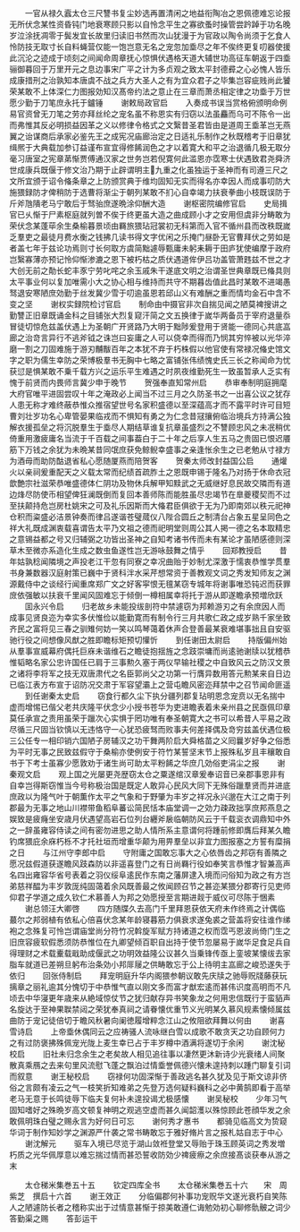 <!-- { "loadSidebar": true } -->
　　一官从禄久蠧太仓三尺讐书复尘妙选再置清闲之地益衔陶冶之恩佩德难忘论报无所伏念某性资昏钝门地衰寒顾只影以自怜念平生之寡欲蚤时操管尝趻踔于功名晚岁泣涂抚凋零于鬓发宜长故里归读旧书然而次山犹漫于为官政以陶令尚须于乞食人怜防技无取寸长自料蝇营仅能一饱岂意无名之宠忽加埀尽之年不俟终更复叨器使援此沉沦之迹成于顷刻之间闻命周章抚心惊惧伏遇格天道大辅世功高征车朝返于四埀骊御暮回于万里开元之息边事宋广平之计为多贞观之致太平封德彛之心必愧人皆乐成康措刑之治孰知本唐虞不战之兵方大圣人之有为宜众君子之毕集岂容疵贱尚此饕荣某敢不上体深仁力图报効知汉髙帝约法之意止在三章而萧丞相定律之功埀于万世愿少勤于刀笔庶永托于鑪锤
　　谢敕局政官启
　　入奏成书误当赏格俯颁明命例易官资曾无刀笔之劳亦拜丝纶之宠名虽不称恩实有归窃以法虽麤而乌可不陈令一出而弗惟其反必明损益因革之义以修律令格式之文繄昔圣君皆由是道周王埀革岂无燕翼之诒谋商后承家必鉴先王之成宪况庙廊治定之日适礼乐制作之秋既稽考于旧章犹缉熈于大典载加参订益谨布宣宜得修餙润色之才以着寛大和平之治退循几极无取分毫习唐室之宪章苐惭贾傅通汉家之世务岂若倪寛何此滥恩亦霑寒士伏遇致君尧舜济世成康兵既偃于修文治乃期于止辟谓明主九重之化虽独运于圣神而有司遵三尺之文所宜颁于诏令偹条章之上防颁赏典于维均固知无实而得名亦幸因人而成事叨防大施猥録防才俾稍防于选曹将渐尘于朝列某敢不扪心自幸竭力扶衰拳曲小枝既误防于斤斧虺隤老马宁敢后于驽骀庶遂晩涂仰酬大造
　　谢枢密院编修官启
　　史局揖官已乆惭于尸素枢庭就列曽不俟于终更虽大造之曲成顾小才之安用但虞非分畴敢为荣伏念某蓬荜余生桑榆暮景顷由羇旅猥玷冠裳初无科第而入官不循州县而改秩既嵗乏羣吏之最徒月费水衡之钱拂几读书得文字优闲之乐掩门昼卧无官曹拜伏之劳如是者盖七年于兹论功焉则寸长何取方虞简黜遽辱甄庸未躬耒耨于田庐犹使编摩于政府岂繄寡薄亦预记怜仰惭渗漉之恩下被朽枯之质伏遇道侔伊吕功盖管萧韪兹不世之才大创无前之勣长蛇丰豕宁劳叱咤之余玉戚朱干遂底文明之治谓圣世典章既已偹具则太平事业何以复加唯需小大之协心相与维持而共守不期暮齿值此昌时某敢不进竭愚驽退安寒陋庶効勤于丝发冀少雪于叨逾虽恩若邱山义有难酬之重而情均金石中含不变之坚
　　谢权实録院检讨官启
　　制命由中摄官非次自揣见闻之陋莫裨搜讲之勤讐正旧章既诵金科之目铺张大烈复窥汗简之文五换律于嵗华两备员于宰府退量忝冒徒切惊危兹盖伏遇上为圣朝广开贤路乃大明于黜陟爰登用于贤能一德同心共底嵓廊之治竒言异行不逃斧钺之诛岂曰妄庸之人可以侥幸而得而乃悯其穷悴被以光华淬磨一割之刀固难施于游刃黼黻百年之本犹不弃于朽株假以他官使有常禄况偹史馆文字之职为儒生幸防之荣博极羣书无胸中七略之富铺张伟绩愧史氏三长之称闻命为忧获愆是惧某敢不乗千载方兴之运乐平生难遇之时夙夜维勤死生一致虽暂承人乏实有愧于前贤而内畏师言冀少申于晚节
　　贺强奉直知常州启
　　恭审奉制明庭拥麾大府官唯平进固尝叹十年之淹政必上闻当不过三月之久防圣书之一出喜公议之犹存人患无称才难终蔽恭惟众推宿望世号名家积盛德以至深蕴高才而不露平时许可目短曹刘壮岁功名心卑管晏果临戎而不惧知有勇之为仁念昔冦攘俯临治境兵方持满公独解衣援孤垒之将沉脱羣生于埀尽人期结草谁复抗章虽盛烈之不讐顾忠风之未冺稍优倚重用激疲庸名当流于千百载之间事葢白于二十年之后享人生五马之贵固已恨迟餍筋下万钱之余犹为未晩某昔同氓庶获免鲸鲵幸盛事之亲逢怅余生之已老勉从寸禄方为酒毋而助防酤退省私心愿随厦燕而陪贺客
　　贺秦太师改封益国公启
　　通爟火以亲祠爰重配天之义载太常而纪绩首疏胙土之恩既申锡于隆名乃对扬于休命衣冠歆艶宗社滋荣恭唯盛德体仁阴功及物休兵解甲知黩武之无威继好息民故交隣而有道边烽尽防使币相望俾狂澜既倒而复回本善师陈而能胜虽尽忠竭节在臯夔稷契而不过至扶颠持危岂房杜姚宋之可及礼乐因斯而大偹君臣俱欲于无为乃即南郊以秩元祀神仓积而粢盛必洁景钟奏而律吕遂谐苍璧蒇仪八陛合圆丘之制清台占象五星呈同色之祥大礼既成渊衷载喜谓告太平乃文祖之德而祀明堂则周公其人掲一德之名本取精忠之意锡益都之号又归辅弼之功皆出圣神之自知考诸书传而未有某论才虽陋感德则深草木至微亦系造化生成之数虫鱼遂性岂无游咏鼓舞之情乎
　　回郑教授启
　　昔年姑孰稔闻隣境之声投老江干忽有同寮之幸况曲贻于妙制尤深激于懦衷恭惟学贯羣书身兼数器汉庭射策已巍中于贤科泮水采芹想常资于善教观文词之秀发知师友之渊源戴侍中之谈经行闻重席郑广文之好客寜恨无氊某窃专城年将谢事唯恐钝迟而获罪庻依强敏以扶衰千里闻风固难忘于倾倒一樽相属幸将托于游从即遂瞻承预増欣跃
　　囬永兴令启
　　归老故乡未能投绂剖符中禁遽窃为邦赖游刃之有余庶因人而成事见贤良迩为幸实多伏惟俭以能勤寛而有制令行三月共歌仁政之成岁熟千家坐致齐民之富将见三春之驯雉何妨一笑以鸣琴蔼着休声合登善最某衰难堪事拙且自安驱驰行役之间想像风猷之胜即瞻标矩预切懽忻
　　到任谢田太尉启
　　持版偏州始从羣事宣威幕府偶托巨庥未谐维石之瞻徒抱揺旌之念跂崇墉而尚逺驰谢牍以犹稽恭惟韬略名家公忠许国任已肩于三事勲久塞于两仪早输社稷之中自致风云之防汉文景之诸将李将军之技无双唐肃代之名臣郭尚父之功第一行膺异数用答元勲某来自日边已临江表方布宣于诏防况交肃于军容望灞上之营屯瞻风密迩拜禁中之召节闻命匪遥
　　到任谢秦太史启
　　窃食行都久尘下执分疆列郡复玷明恩念宠贲以无名揣中虚而增惕已偕父老共庆隆平伏念少小授书苍华为吏进瞻表着未亲州县之民亟佩印章莫任承宣之责用虽荣于躐次心实惧于罔功唯有奉圣朝寛大之书可以希昔人平易之政尽循三尺固当钦慎以无违恪守一心犹恐疲驽而败事夫何差择偶及竒穷兹盖伏遇位极三公任专一相印销六国陋子房辅汉之功干舞两阶启大舜格苗之义囘曩岁好争之俗悉为平时无事之民致兹假守于桑榆亦使例安于符竹某誓坚末节上报殊私岁且丰穰敢自书于下考士虽寡少愿敦劝于诸生尚可助太平粉餙之华庶几効俗吏涓尘之报
　　谢秦观文启
　　观上国之光屡更尧歴窃太仓之粟遂绾汉章爰奉诏音已亲郡事恩非有自幸岂得斯窃惟当今号称极治国是既定人敢异心民风大同下无殊俗躐羣贤而并进底庶政以为隆气叶于朝薫作太平之气象和于野肇为丰岁之祥况永兴邈在大江之南于列郡最为无事之地山川襟带鱼稻阜蕃讼简民恬本庙堂调一之効力疎政拙享庶邦燕息之娱致是疲癃坐安歳月伏遇望高岩石位列台纒斧扆临朝防风云于千载衮衣调鼎知中外之一辞虽雍容侍读之间有密勿进思之助人情所系主意谓何将踵前修即膺后拜某久瞻钓席猥庇余庥朽栎不才托社垣而增重华颠为用畀羣垒以非宜力图报塞之方誓有糜捐之日
　　与江州守李郎中启
　　守附庸之国敢忘事大之心依唇齿之邦窃有善隣之愿况兹假道获遂瞻风跂森防以非遥喜登门之有日尚羇行役如奉笑言恭惟才智兼高声名四出雍容华省号表着之羽仪绥阜逺民作东南之藩屏逮入境而问俗知为政之有方岂弟慈祥醖为丰岁敦厐纯固蔼着余风既善最之攸闻顾召节之甚迩某猥分郡寄行见吏师仰君子学道之成久钦仁术慕善人为邦之効愿授至言期进觌于威仪可尽陈于悃素
　　谢总领汪大卿啓
　　四方随牒久去高门千里拜恩获依天府未作终焉之计偶临蕞尔之邦弱植有依私心倍喜伏念某年龄寝暮筋力俱衰求遂兔裘之营盖将安往谁作绨袍之念殊复可怜岂谓庙堂尚分符竹况斡旋军赋方持诸道之权而霑丐恩波尚倚门生之旧庶容疲软假悉须防恭惟位在九卿望倾百职自出持于使节忽屡易于嵗华足食足兵自得理财之术载櫜载戢助成偃武之功明效益隆公议甚久当乗锋传亟上銮坡某懐绂去家脂车就道已差朔旦躬布治条効小邦厞屦之供畴敢忘于公上待明主嵓廊之峻恐遂失于依归
　　回张侍制启
　　拜宠明庭升华内阁猥参朝议敢先庆牍之驰辱贶牋藤获玩摛章之丽礼逾其分愧切于中恭惟气直以刚文多而富才猷宏逺而甚伟识度高明而不凡顷去中华寖更年歳来从絶域惊仗节之犹归献存异书笑象龙之何用忠信既行于蛮貊声名旋达于至神果聫禁闼之荣犹奉真祠之请眷懐优重节义光明某久慕风规素懐倾属兹曲防于宠记徒倍切于瞻风秋暑向阑徳履增粹念江山之攸阻欲拜舞以何由
　　谢喜雪诗启
　　上帝埀休偶同云之应祷骚人流咏继白雪以成歌不敢贪天之功自顾何力之有过防褒拂殊佩宠光陇上麦生幸已占于丰岁樽中酒满将遂切于余闲
　　谢沈秘校启
　　旧社未归念余生之老矣故人相见追往事以凄然更沐新诗少光衰绪人间聚散真乘鴈之去来句里风流慰飞蓬之飘泊过情埀誉佩德兴懐未遑持刺以踵门聊复引词而叙意
　　谢王秘校启
　　窃禄何功固深惭于善政逃名甚久犹及见于斯文谅非侪俗之言颇有凌云之气一枝笑折知难弟之先登万选何疑料巍科之必中黄鹄即看于高举老马无意于长鸣徒辱下临夫复何补未遑投谒尤极感懐
　　谢吴秘校
　　少年习气固知嗜好之殊晩岁高文顿复神明之观逃空虚而甚久闻韶濩以殊惊顾此苍顔华发之余敢佩明珠白璧之赐永言为好何日可忘
　　谢何秀才惠书
　　都骑见临高文为贽窥华词于制作知妙学之渊源严什袭之常书畴敢忘于雅好脩片言之报札姑自志于中心
　　谢沈解元
　　驱车入境已尽览于湖山敛袵登堂又辱贻于珠玉顾英词之秀发増朽质之光华佩厚意以难忘揣过情而甚恐誓收防効少禆疲瘵之余庶接髙谈获奉从游之末










　　太仓稊米集巻五十五
　　钦定四库全书
　　太仓稊米集巻五十六　　宋　周紫芝　撰启十六首
　　谢王效正
　　分临偏郡何补事功宠贶华文遂光衰朽自笑陈人之陋遽防长者之稽称实出于过情意甚惭于掠美敢遵仁诲勉効初心聊修骩骳之词少答勤渠之赐
　　答彭运干
